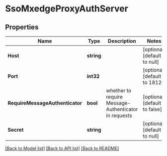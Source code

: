# SsoMxedgeProxyAuthServer

## Properties
Name | Type | Description | Notes
------------ | ------------- | ------------- | -------------
**Host** | **string** |  | [optional] [default to null]
**Port** | **int32** |  | [optional] [default to 1812]
**RequireMessageAuthenticator** | **bool** | whether to require Message-Authenticator in requests | [optional] [default to false]
**Secret** | **string** |  | [optional] [default to null]

[[Back to Model list]](../README.md#documentation-for-models) [[Back to API list]](../README.md#documentation-for-api-endpoints) [[Back to README]](../README.md)

